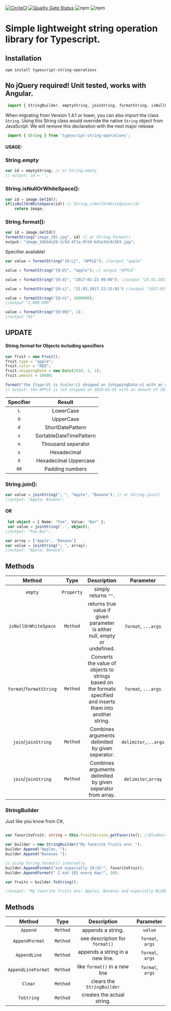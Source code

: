 
[![CircleCI](https://circleci.com/gh/sevensc/typescript-string-operations.svg?style=shield)](https://app.circleci.com/pipelines/github/sevensc/typescript-string-operations)
[![Quality Gate Status](https://sonarcloud.io/api/project_badges/measure?project=sevensc_typescript-string-operations&metric=alert_status)](https://sonarcloud.io/dashboard?id=sevensc_typescript-string-operations)
![npm](https://img.shields.io/npm/v/typescript-string-operations)
![npm](https://img.shields.io/npm/dw/typescript-string-operations)


# Simple lightweight string operation library for Typescript.


## Installation

```
npm install typescript-string-operations
```

## No jQuery required! Unit tested, works with Angular.


```typescript
 import { StringBuilder, emptyString, joinString, formatString, isNullOrWhiteSpace } from 'typescript-string-operations';
 ```
 
When migrating from Version 1.4.1 or lower, you can also import the class `String`. Using this String class would override the native `String` object from JavaScript. We will remove this declaration with the next major release

```typescript
 import { String } from 'typescript-string-operations';
```

#### USAGE:

### String.empty
```typescript
var id = emptyString; // or String.empty
// output: id = '';
```

### String.isNullOrWhiteSpace():
```typescript
var id = image.GetId();
if(isNullOrWhiteSpace(id)) // String.isNullOrWhiteSpace(id)
	return image;
```
### String.format():

```typescript
var id = image.GetId()
formatString("image_{0}.jpg", id) // or String.format()
output: "image_2db5da20-1c5d-4f1a-8fd4-b41e34c8c5b5.jpg";
```

Specifier available!
```typescript
var value = formatString("{0:L}", "APPLE"); //output "apple"

value = formatString("{0:U}", "apple"); // output "APPLE"

value = formatString("{0:d}", "2017-01-23 00:00"); //output "23.01.2017"

value = formatString("{0:s}", "21.03.2017 22:15:01") //output "2017-03-21T22:15:01"

value = formatString("{0:n}", 1000000);
//output "1.000.000"

value = formatString("{0:00}", 1);
//output "01"
```

## UPDATE
#### String.format for Objects including specifiers

```typescript
var fruit = new Fruit();
fruit.type = "apple";
fruit.color = "RED";
fruit.shippingDate = new Date(2018, 1, 1);
fruit.amount = 10000;

format("the {type:U} is {color:L} shipped on {shippingDate:s} with an amount of {amount:n}", fruit);
// output: the APPLE is red shipped on 2018-01-01 with an amount of 10.000

```


|	Specifier	  |	 			Result 	   	    					|
| :-------------: | :---------------------------------------------: |
|		`L`		  |	LowerCase										|
|		`U`		  |	UpperCase										|
|		`d`		  |	ShortDatePattern								|
|		`s`		  |	SortableDateTimePattern							|
|		`n`		  |	Thousand seperator								|
|		`x`		  |	Hexadecimal 									|
|		`X`		  |	Hexadecimal Uppercase							|
|		`00`	  |	Padding numbers									|



### String.join():

```typescript
var value = joinString("; ", "Apple", "Banana"); // or String.join()
//output: "Apple; Banana";
```
#### OR

```typescript
 let object = { Name: "Foo", Value: "Bar" };
 var value = joinString('.', object);
//output: "Foo.Bar";

var array = ['Apple', 'Banana']
var value = joinString("; ", array);
//output: "Apple; Banana";
```

## Methods

| Method                    |  Type       |       Description          | Parameter  |
| :------------------------:|:-----------:|:--------------------------:|:----------:|
|  `empty`                  | `Property`  |    simply returns `""`.    |
| `isNullOrWhiteSpace`      | `Method`    | returns true value if given parameter is either null, empty or undefined. | `format`, `...args`
| `format`/`formatString`   | `Method`    | Converts the value of objects to strings based on the formats specified and inserts them into another string. | `format`, `...args`
| `join`/`joinString`       | `Method`    |   Combines arguments delimited by given seperator.| `delimiter`,`...args`
| `join`/`joinString`       | `Method`    |   Combines arguments delimited by given seperator from array. | `delimiter`,`array` |


### StringBuilder

Just like you know from C#,


```typescript

var favoriteFruit: string = this.fruitService.getFavorite(); //Blueberries

var builder = new StringBuilder("My favorite fruits are: ");
builder.Append("Apples, ");
builder.Append("Bananas ");

// using String.format() internally
builder.AppendFormat("and especially {0:U}!", favoriteFruit);
builder.AppendFormat(" I eat {0} every day!", 10);

var fruits = builder.ToString();

//output: "My favorite fruits are: Apples, Bananas and especially BLUEBERRIES! I eat 10 every day!";

```
## Methods

| Method                    |  Type       |       Description          | Parameter  |
| :------------------------:|:-----------:|:--------------------------:|:----------:|
|  `Append`                 | `Method`    |    appends a string.       | `value`    |
|  `AppendFormat`           | `Method`    |    see description for `format()`| `format`, `args`|
|  `AppendLine`             | `Method`    |    appends a string in a new line. | `format`, `args`|
|  `AppendLineFormat`       | `Method`    |    like `format()` in a new line | `format`, `args`|
|  `Clear`		            | `Method`    |    clears the `StringBuilder`   |       |
|  `ToString`	            | `Method`    |    creates the actual string.  |       |
